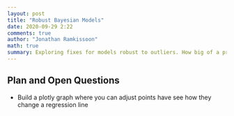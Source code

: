 ```yaml
---
layout: post
title: "Robust Bayesian Models"
date: 2020-09-29 2:22
comments: true
author: "Jonathan Ramkissoon"
math: true
summary: Exploring fixes for models robust to outliers. How big of a problem are outliers anyway?
---
```


## Plan and Open Questions
- Build a plotly graph where you can adjust points have see how they change a regression line
